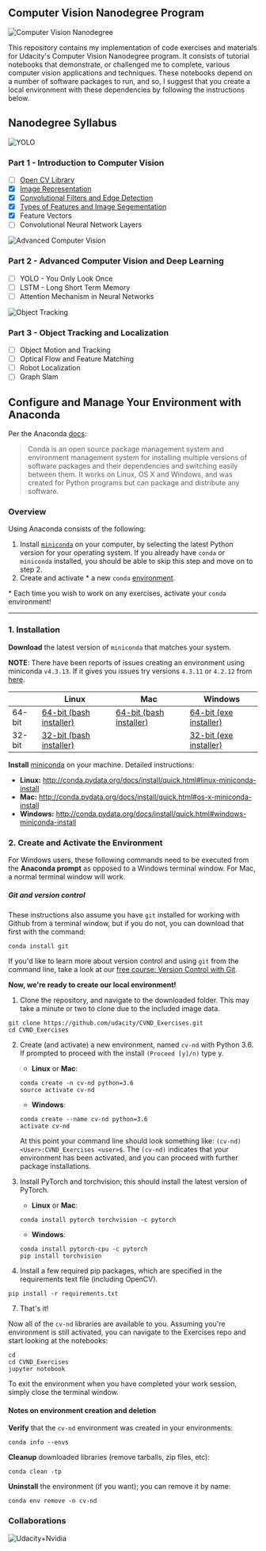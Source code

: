 ## Computer Vision Nanodegree Program
![Computer Vision Nanodegree](https://images.ctfassets.net/2y9b3o528xhq/s0S62tcq7sXKhmKGSpycr/fb972c1ca3725605b33105fcaf1fd310/nd891_open_graph.jpg)

This repository contains my implementation of code exercises and materials for Udacity's Computer Vision Nanodegree program. It consists of tutorial notebooks that demonstrate, or challenged me to complete, various computer vision applications and techniques. These notebooks depend on a number of software packages to run, and so, I suggest that you create a local environment with these dependencies by following the instructions below.

## Nanodegree Syllabus
![YOLO](https://miro.medium.com/max/1400/1*4yMLrBPGadgWEoBu1i2jkQ.png)
### Part 1 - Introduction to Computer Vision
 - [ ] [Open CV Library](https://github.com/sourcecode369/computer-vision/tree/master/OpenCV)
 - [x] [Image Representation](https://github.com/sourcecode369/computer-vision/tree/master/Image%20Representation)
 -  [x] [Convolutional Filters and Edge Detection](https://github.com/sourcecode369/computer-vision/tree/master/Convolutional%20Filters%20and%20Edge%20Detection)
 - [x] [Types of Features and Image Segementation](https://github.com/sourcecode369/computer-vision/tree/master/Edge%20Detection%20and%20Image%20Segmentation)
 - [x] Feature Vectors
 - [ ] Convolutional Neural Network Layers

![Advanced Computer Vision](http://densepose.org/img/anno/anno1.png)
### Part 2 - Advanced Computer Vision and Deep Learning
 - [ ] YOLO - You Only Look Once
 - [ ] LSTM - Long Short Term Memory 
 - [ ] Attention Mechanism in Neural Networks

![Object Tracking](https://miro.medium.com/max/2224/1*ecz875HfaF_7S7hPsTc6pA.jpeg)
### Part 3 - Object Tracking and Localization
 - [ ] Object Motion and Tracking 
 - [ ] Optical Flow and Feature Matching
 - [ ] Robot Localization
 - [ ] Graph Slam

## Configure and Manage Your Environment with Anaconda

Per the Anaconda [docs](http://conda.pydata.org/docs):

> Conda is an open source package management system and environment management system 
for installing multiple versions of software packages and their dependencies and 
switching easily between them. It works on Linux, OS X and Windows, and was created 
for Python programs but can package and distribute any software.

### Overview
Using Anaconda consists of the following:

1. Install [`miniconda`](http://conda.pydata.org/miniconda.html) on your computer, by selecting the latest Python version for your operating system. If you already have `conda` or `miniconda` installed, you should be able to skip this step and move on to step 2.
2. Create and activate * a new `conda` [environment](http://conda.pydata.org/docs/using/envs.html).

\* Each time you wish to work on any exercises, activate your `conda` environment!

---

### 1. Installation

**Download** the latest version of `miniconda` that matches your system.

**NOTE**: There have been reports of issues creating an environment using miniconda `v4.3.13`. If it gives you issues try versions `4.3.11` or `4.2.12` from [here](https://repo.continuum.io/miniconda/).

|        | Linux | Mac | Windows | 
|--------|-------|-----|---------|
| 64-bit | [64-bit (bash installer)][lin64] | [64-bit (bash installer)][mac64] | [64-bit (exe installer)][win64]
| 32-bit | [32-bit (bash installer)][lin32] |  | [32-bit (exe installer)][win32]

[win64]: https://repo.continuum.io/miniconda/Miniconda3-latest-Windows-x86_64.exe
[win32]: https://repo.continuum.io/miniconda/Miniconda3-latest-Windows-x86.exe
[mac64]: https://repo.continuum.io/miniconda/Miniconda3-latest-MacOSX-x86_64.sh
[lin64]: https://repo.continuum.io/miniconda/Miniconda3-latest-Linux-x86_64.sh
[lin32]: https://repo.continuum.io/miniconda/Miniconda3-latest-Linux-x86.sh

**Install** [miniconda](http://conda.pydata.org/miniconda.html) on your machine. Detailed instructions:

- **Linux:** http://conda.pydata.org/docs/install/quick.html#linux-miniconda-install
- **Mac:** http://conda.pydata.org/docs/install/quick.html#os-x-miniconda-install
- **Windows:** http://conda.pydata.org/docs/install/quick.html#windows-miniconda-install

### 2. Create and Activate the Environment

For Windows users, these following commands need to be executed from the **Anaconda prompt** as opposed to a Windows terminal window. For Mac, a normal terminal window will work. 

##### Git and version control
These instructions also assume you have `git` installed for working with Github from a terminal window, but if you do not, you can download that first with the command:
```
conda install git
```

If you'd like to learn more about version control and using `git` from the command line, take a look at our [free course: Version Control with Git](https://www.udacity.com/course/version-control-with-git--ud123).

**Now, we're ready to create our local environment!**

1. Clone the repository, and navigate to the downloaded folder. This may take a minute or two to clone due to the included image data.
```
git clone https://github.com/udacity/CVND_Exercises.git
cd CVND_Exercises
```

2. Create (and activate) a new environment, named `cv-nd` with Python 3.6. If prompted to proceed with the install `(Proceed [y]/n)` type y.

	- __Linux__ or __Mac__: 
	```
	conda create -n cv-nd python=3.6
	source activate cv-nd
	```
	- __Windows__: 
	```
	conda create --name cv-nd python=3.6
	activate cv-nd
	```
	
	At this point your command line should look something like: `(cv-nd) <User>:CVND_Exercises <user>$`. The `(cv-nd)` indicates that your environment has been activated, and you can proceed with further package installations.

3. Install PyTorch and torchvision; this should install the latest version of PyTorch.
	
	- __Linux__ or __Mac__: 
	```
	conda install pytorch torchvision -c pytorch 
	```
	- __Windows__: 
	```
	conda install pytorch-cpu -c pytorch
	pip install torchvision
	```

6. Install a few required pip packages, which are specified in the requirements text file (including OpenCV).
```
pip install -r requirements.txt
```

7. That's it!

Now all of the `cv-nd` libraries are available to you. Assuming you're environment is still activated, you can navigate to the Exercises repo and start looking at the notebooks:

```
cd
cd CVND_Exercises
jupyter notebook
```

To exit the environment when you have completed your work session, simply close the terminal window.


#### Notes on environment creation and deletion

**Verify** that the `cv-nd` environment was created in your environments:

```
conda info --envs
```

**Cleanup** downloaded libraries (remove tarballs, zip files, etc):

```
conda clean -tp
```

**Uninstall** the environment (if you want); you can remove it by name:

```
conda env remove -n cv-nd
```
### Collaborations
![Udacity+Nvidia](https://pbs.twimg.com/media/DcsJQuVX4AAknCf.jpg)
